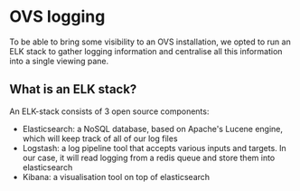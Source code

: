 # OVS logging

To be able to bring some visibility to an OVS installation, we opted to run an ELK stack to gather logging information and centralise all this information into a single viewing pane.

## What is an ELK stack?

An ELK-stack consists of 3 open source components:

* Elasticsearch: a NoSQL database, based on Apache's Lucene engine, which will keep track of all of our log files
* Logstash: a log pipeline tool that accepts various inputs and targets. In our case, it will read logging from a redis queue and store them into elasticsearch
* Kibana: a visualisation tool on top of elasticsearch

